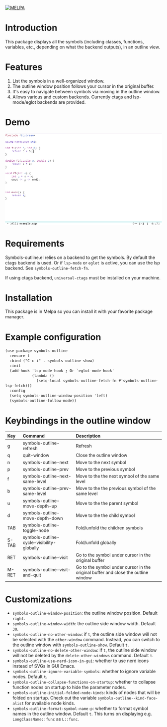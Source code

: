 [![MELPA](https://melpa.org/packages/symbols-outline-badge.svg)](https://melpa.org/#/symbols-outline)
# Introduction

This package displays all the symbols (including classes, functions, variables, etc., depending on what the backend outputs), in an outline view.

# Features

1. List the symbols in a well-organized window.
2. The outline window position follows your cursor in the original buffer.
3. It's easy to navigate between symbols via moving in the outline window.
4. Allows various and custom backends. Currently ctags and lsp-mode/eglot backends are provided.

# Demo

<img src="./screen_record.gif">

# Requirements

Symbols-outline.el relies on a backend to get the symbols. By default the ctags backend is used. Or if `lsp-mode` or `eglot` is active, you can use the lsp backend. See `symbols-outline-fetch-fn`.

If using ctags backend, `universal-ctags` must be installed on your machine.

# Installation

This package is in Melpa so you can install it with your favorite package manager.

# Example configuration

``` emacs-lisp
(use-package symbols-outline
  :ensure t
  :bind ("C-c i" . symbols-outline-show)
  :init
  (add-hook 'lsp-mode-hook ; Or `eglot-mode-hook' 
            (lambda ()
              (setq-local symbols-outline-fetch-fn #'symbols-outline-lsp-fetch)))
  :config
  (setq symbols-outline-window-position 'left)
  (symbols-outline-follow-mode))
```

# Keybindings in the outline window

| Key   | Command                                   | Description                                                                       |
|:------|:------------------------------------------|:----------------------------------------------------------------------------------|
| g     | symbols-outline-refresh                   | Refresh                                                                           |
| q     | quit-window                               | Close the outline window                                                          |
| n     | symbols-outline-next                      | Move to the next symbol                                                           |
| p     | symbols-outline-prev                      | Move to the previous symbol                                                       |
| f     | symbols-outline-next-same-level           | Move to the the next symbol of the same level                                     |
| b     | symbols-outline-prev-same-level           | Move to the the previous symbol of the same level                                 |
| u     | symbols-outline-move-depth-up             | Move to the the parent symbol                                                     |
| d     | symbols-outline-move-depth-down           | Move to the the child symbol                                                      |
| TAB   | symbols-outline-toggle-node               | Fold/unfold the children symbols                                                  |
| S-TAB | symbols-outline-cycle-visibility-globally | Fold/unfold globally                                                              |
| RET   | symbols-outline-visit                     | Go to the symbol under cursor in the original buffer                              |
| M-RET | symbols-outline-visit-and-quit            | Go to the symbol under cursor in the original buffer and close the outline window |

# Customizations

- `symbols-outline-window-position`: the outline window position. Default `right`.
- `symbols-outline-window-width`: the outline side window width. Default `30`.
- `symbols-outline-no-other-window`: if `t`, the outline side window will not be selected with the `other-window` command. Instead, you can switch to the outline window with `symbols-outline-show`. Default `t`.
- `symbols-outline-no-delete-other-window`: if `t`, the outline side window will not be deleted by the `delete-other-windows` command. Default `t`.
- `symbols-outline-use-nerd-icon-in-gui`: whether to use nerd icons instead of SVGs in GUI Emacs.
- `symbols-outline-ignore-variable-symbols`: whether to ignore variable nodes. Default `t`.
- `symbols-outline-collapse-functions-on-startup`: whether to collapse function nodes on startup to hide the parameter nodes.
- `symbols-outline-initial-folded-node-kinds`: kinds of nodes that will be folded on startup. Check out the variable `symbols-outline--kind-face-alist` for available node kinds.
- `symbols-outline-format-symbol-name-p`: whether to format symbol names in the outline window. Default `t`. This turns on displaying e.g. `LongClassName::func` as `L::func`.
